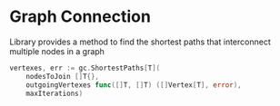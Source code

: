 # Graph Connection

Library provides a method to find the shortest paths that interconnect multiple nodes in a graph

```go
vertexes, err := gc.ShortestPaths[T](
    nodesToJoin []T{}, 
    outgoingVertexes func([]T, []T) ([]Vertex[T], error), 
    maxIterations)
```
